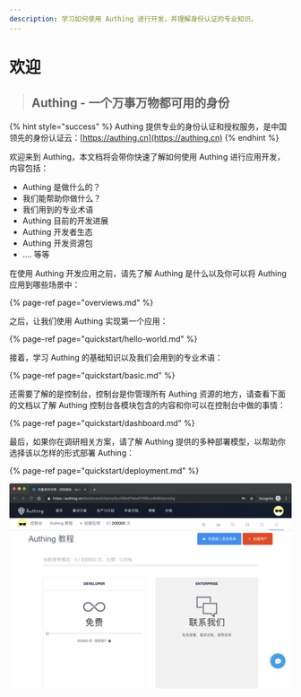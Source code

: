 ```yaml
---
description: 学习如何使用 Authing 进行开发，并理解身份认证的专业知识。
---
```


# 欢迎

> ## Authing - 一个万事万物都可用的身份

{% hint style="success" %}
 Authing 提供专业的身份认证和授权服务，是中国领先的身份认证云：[https://authing.cn](https://authing.cn)
{% endhint %}

欢迎来到 Authing，本文档将会带你快速了解如何使用 Authing 进行应用开发，内容包括：

* Authing 是做什么的？
* 我们能帮助你做什么？
* 我们用到的专业术语
* Authing 目前的开发进展
* Authing 开发者生态
* Authing 开发资源包
* .... 等等

在使用 Authing 开发应用之前，请先了解 Authing 是什么以及你可以将 Authing 应用到哪些场景中：

{% page-ref page="overviews.md" %}

之后，让我们使用 Authing 实现第一个应用：

{% page-ref page="quickstart/hello-world.md" %}

接着，学习 Authing 的基础知识以及我们会用到的专业术语：

{% page-ref page="quickstart/basic.md" %}

还需要了解的是控制台，控制台是你管理所有 Authing 资源的地方，请查看下面的文档以了解 Authing 控制台各模块包含的内容和你可以在控制台中做的事情：

{% page-ref page="quickstart/dashboard.md" %}

最后，如果你在调研相关方案，请了解 Authing 提供的多种部署模型，以帮助你选择该以怎样的形式部署 Authing：

{% page-ref page="quickstart/deployment.md" %}

![Authing Logo](.gitbook/assets/image%20%28302%29.png)



